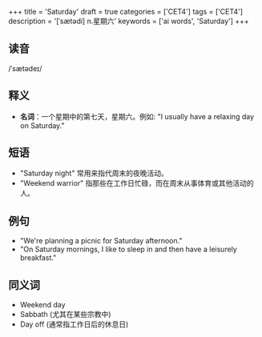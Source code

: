 +++
title = 'Saturday'
draft = true
categories = ['CET4']
tags = ['CET4']
description = '[ˈsætədi] n.星期六'
keywords = ['ai words', 'Saturday']
+++

## 读音
/ˈsætədeɪ/

## 释义
- **名词**：一个星期中的第七天，星期六。例如: "I usually have a relaxing day on Saturday."

## 短语
- "Saturday night" 常用来指代周末的夜晚活动。
- "Weekend warrior" 指那些在工作日忙碌，而在周末从事体育或其他活动的人。

## 例句
- "We're planning a picnic for Saturday afternoon."
- "On Saturday mornings, I like to sleep in and then have a leisurely breakfast."

## 同义词
- Weekend day
- Sabbath (尤其在某些宗教中)
- Day off (通常指工作日后的休息日)
